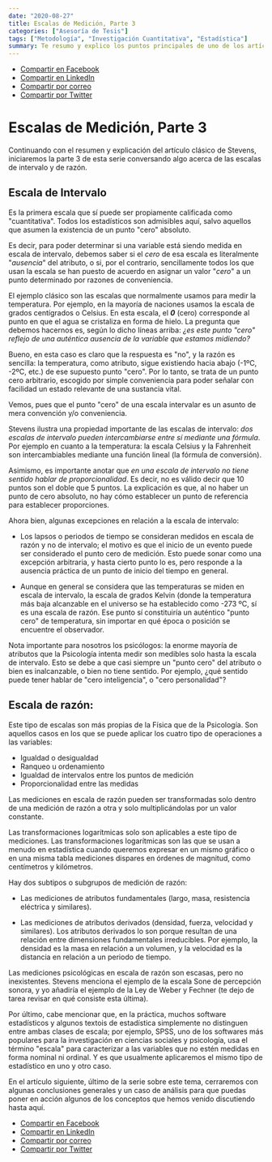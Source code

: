 ```yaml
---
date: "2020-08-27"
title: Escalas de Medición, Parte 3
categories: ["Asesoría de Tesis"]
tags: ["Metodología", "Investigación Cuantitativa", "Estadística"]
summary: Te resumo y explico los puntos principales de uno de los artículos más importantes de la metodología cuantitativa, muy en especial para los psicólogos y estudiantes de psicología, el clásico "On the Theory of Scales of Measurement", de Stevens. Puedes leer la primera parte [aquí](https://www.martinvargas.org.pe/post/em01/) y la segunda [aquí](https://www.martinvargas.org.pe/post/em02/).
---
```


- [Compartir en Facebook]( https://www.facebook.com/sharer/sharer.php?u=https%3A//www.martinvargas.org.pe/post/em03/)
- [Compartir en LinkedIn](https://www.linkedin.com/shareArticle?mini=true&url=https%3A//www.martinvargas.org.pe/post/pc/&title=El%20Drama%20de%20la%20Comunicaci%C3%B3n%20y%20la%20Precariedad%20de%20la%20Ciencia&summary=&source=)
- [Compartir por correo](mailto:?subject=Interesante%20Art%C3%ADculo&body=Comparto%20un%20art%C3%ADculo%20interesante%3A%20https%3A//www.martinvargas.org.pe/post/em03/)
- [Compartir por Twitter](https://twitter.com/intent/tweet?text=Les%20comparto%20un%20art%C3%ADculo%20interesante%3A%0Ahttps%3A//www.martinvargas.org.pe/post/em03/)

# Escalas de Medición, Parte 3

Continuando con el resumen y explicación del artículo clásico de Stevens, iniciaremos la parte 3 de esta serie conversando algo acerca de las escalas de intervalo y de razón.

## Escala de Intervalo

Es la primera escala que sí puede ser propiamente calificada como "cuantitativa". Todos los estadísticos son admisibles aquí, salvo aquellos que asumen la existencia de un punto "cero" absoluto.

Es decir, para poder determinar si una variable está siendo medida en escala de intervalo, debemos saber si el *cero* de esa escala es literalmente "*ausencia*" del atributo, o si, por el contrario, sencillamente todos los que usan la escala se han puesto de acuerdo en asignar un valor "*cero*" a un punto determinado por razones de conveniencia.

El ejemplo clásico son las escalas que normalmente usamos para medir la temperatura. Por ejemplo, en la mayoría de naciones usamos la escala de grados centígrados o Celsius. En esta escala, el ***0*** (cero) corresponde al punto en que el agua se cristaliza en forma de hielo. La pregunta que debemos hacernos es, según lo dicho líneas arriba: *¿es este punto "cero" reflejo de una auténtica ausencia de la variable que estamos midiendo?* 

Bueno, en esta caso es claro que la respuesta es "no", y la razón es sencilla: la temperatura, como atributo, sigue existiendo hacia abajo (-1ºC, -2ºC, etc.) de ese supuesto punto "cero". Por lo tanto, se trata de un punto cero arbitrario, escogido por simple conveniencia para poder señalar con facilidad un estado relevante de una sustancia vital. 

Vemos, pues que el punto "cero" de una escala intervalar es un asunto de mera convención y/o conveniencia. 

Stevens ilustra una propiedad importante de las escalas de intervalo: *dos escalas de intervalo pueden intercambiarse entre sí mediante una fórmula*. Por ejemplo en cuanto a la temperatura: la escala Celsius y la Fahrenheit son intercambiables mediante una función lineal (la fórmula de conversión). 

Asimismo, es importante anotar que *en una escala de intervalo no tiene sentido hablar de proporcionalidad*.  Es decir, no es válido decir que 10 puntos son el doble que 5 puntos. La explicación es que, al no haber un punto de cero absoluto, no hay cómo establecer un punto de referencia para establecer proporciones.

Ahora bien, algunas excepciones en relación a la escala de intervalo: 

   - Los lapsos o periodos de tiempo se consideran medidos en escala de razón y no de intervalo; el motivo es que el inicio de un evento puede ser considerado el punto cero de medición. Esto puede sonar como una excepción arbitraria, y hasta cierto punto lo es, pero responde a la ausencia práctica de un punto de inicio del tiempo en general.
    
   - Aunque en general se considera que las temperaturas se miden en escala de intervalo, la escala de grados Kelvin (donde la temperatura más baja alcanzable en el universo se ha establecido como -273 ºC, sí es una escala de razón. Ese punto sí constituiría un auténtico "punto cero" de temperatura, sin importar en qué época o posición se encuentre el observador. 
    
Nota importante para nosotros los psicólogos: la enorme mayoría de atributos que la Psicología intenta medir son medibles solo hasta la escala de intervalo. Esto se debe a que casi siempre un "punto cero" del atributo o bien es inalcanzable, o bien no tiene sentido. Por ejemplo, ¿qué sentido puede tener hablar de "cero inteligencia", o "cero personalidad"? 

## Escala de razón:

Este tipo de escalas son más propias de la Física que de la Psicología. Son aquellos casos en los que se puede aplicar los cuatro tipo de operaciones a las variables: 

  - Igualdad o desigualdad 
  - Ranqueo u ordenamiento
  - Igualdad de intervalos entre los puntos de medición
  - Proporcionalidad entre las medidas

Las mediciones en escala de razón pueden ser transformadas solo dentro de una medición de razón a otra y solo multiplicándolas por un valor constante.

Las transformaciones logarítmicas solo son aplicables a este tipo de mediciones. Las transformaciones logarítmicas son las que se usan a menudo en estadística cuando queremos expresar en un mismo gráfico o en una misma tabla mediciones dispares en órdenes de magnitud, como centímetros y kilómetros. 

Hay dos subtipos o subgrupos de medición de razón: 

  - Las mediciones de atributos fundamentales (largo, masa, resistencia eléctrica y similares).
    
  - Las mediciones de atributos derivados (densidad, fuerza, velocidad y similares). Los atributos derivados lo son porque resultan de una relación entre dimensiones fundamentales irreducibles. Por ejemplo, la densidad es la masa en relación a un volumen, y la velocidad es la distancia en relación a un periodo de tiempo.
    
    
Las mediciones psicológicas en escala de razón son escasas, pero no inexistentes. Stevens menciona el ejemplo de la escala Sone de percepción sonora, y yo añadiría el ejemplo de la Ley de Weber y Fechner (te dejo de tarea revisar en qué consiste esta última).

Por último, cabe mencionar que, en la práctica, muchos software estadísticos y algunos textois de estadística simplemente no distinguen entre ambas clases de escala; por ejemplo, SPSS, uno de los softwares más populares para la investigación en ciencias sociales y psicología, usa el término "escala" para caracterizar a las variables que no estén medidas en forma nominal ni ordinal. Y es que usualmente aplicaremos el mismo tipo de estadístico en uno y otro caso.

En el artículo siguiente, último de la serie sobre este tema, cerraremos con algunas conclusiones generales y un caso de análisis para que puedas poner en acción algunos de los conceptos que hemos venido discutiendo hasta aquí.

- [Compartir en Facebook]( https://www.facebook.com/sharer/sharer.php?u=https%3A//www.martinvargas.org.pe/post/em03/)
- [Compartir en LinkedIn](https://www.linkedin.com/shareArticle?mini=true&url=https%3A//www.martinvargas.org.pe/post/pc/&title=El%20Drama%20de%20la%20Comunicaci%C3%B3n%20y%20la%20Precariedad%20de%20la%20Ciencia&summary=&source=)
- [Compartir por correo](mailto:?subject=Interesante%20Art%C3%ADculo&body=Comparto%20un%20art%C3%ADculo%20interesante%3A%20https%3A//www.martinvargas.org.pe/post/em03/)
- [Compartir por Twitter](https://twitter.com/intent/tweet?text=Les%20comparto%20un%20art%C3%ADculo%20interesante%3A%0Ahttps%3A//www.martinvargas.org.pe/post/em03/)